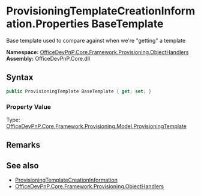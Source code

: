 # ProvisioningTemplateCreationInformation.Properties BaseTemplate
 Base template used to compare against when we're "getting" a template   

**Namespace:** [OfficeDevPnP.Core.Framework.Provisioning.ObjectHandlers](OfficeDevPnP.Core.Framework.Provisioning.ObjectHandlers.md)  
**Assembly:** OfficeDevPnP.Core.dll  
## Syntax
```C#
public ProvisioningTemplate BaseTemplate { get; set; }
```

### Property Value
Type: [OfficeDevPnP.Core.Framework.Provisioning.Model.ProvisioningTemplate](OfficeDevPnP.Core.Framework.Provisioning.Model.ProvisioningTemplate.md)  

## Remarks
  
## See also
- [ProvisioningTemplateCreationInformation](OfficeDevPnP.Core.Framework.Provisioning.ObjectHandlers.ProvisioningTemplateCreationInformation.md) 
- [OfficeDevPnP.Core.Framework.Provisioning.ObjectHandlers](OfficeDevPnP.Core.Framework.Provisioning.ObjectHandlers.md) 
